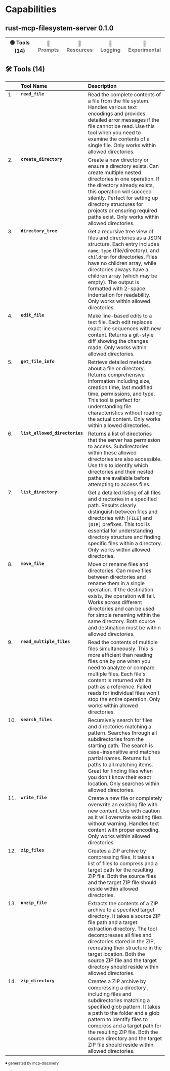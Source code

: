 # Capabilities

## **rust-mcp-filesystem-server 0.1.0**

| 🟢 Tools (14) | <span style="opacity:0.6">🔴 Prompts</span> | <span style="opacity:0.6">🔴 Resources</span> | <span style="opacity:0.6">🔴 Logging</span> | <span style="opacity:0.6">🔴 Experimental</span> |
| ------------- | ------------------------------------------- | --------------------------------------------- | ------------------------------------------- | ------------------------------------------------ |

## 🛠️ Tools (14)

<table style="text-align: left;">
<thead>
    <tr>
        <th style="width: auto;"></th>
        <th style="width: auto;">Tool Name</th>
        <th style="width: auto;">Description</th>
    </tr>
</thead>
<tbody style="vertical-align: top;">
        <tr>
            <td>1.</td>
            <td>
                <code><b>read_file</b></code>
            </td>
            <td>Read the complete contents of a file from the file system. Handles various text encodings and provides detailed error messages if the file cannot be read. Use this tool when you need to examine the contents of a single file. Only works within allowed directories.</td>
        </tr>
        <tr>
            <td>2.</td>
            <td>
                <code><b>create_directory</b></code>
            </td>
            <td>Create a new directory or ensure a directory exists. Can create multiple
nested directories in one operation. If the directory already exists,
this operation will succeed silently. Perfect for setting up directory
structures for projects or ensuring required paths exist. Only works within allowed directories.</td>
        </tr>
        <tr>
            <td>3.</td>
            <td>
                <code><b>directory_tree</b></code>
            </td>
            <td>Get a recursive tree view of files and directories as a JSON structure.
Each entry includes <code>name</code>, <code>type</code> (file/directory), and <code>children</code> for directories.
Files have no children array, while directories always have a children array (which may be empty).
The output is formatted with 2-space indentation for readability. Only works within allowed directories.</td>
        </tr>
        <tr>
            <td>4.</td>
            <td>
                <code><b>edit_file</b></code>
            </td>
            <td>Make line-based edits to a text file. Each edit replaces exact line sequences
with new content. Returns a git-style diff showing the changes made.
Only works within allowed directories.</td>
        </tr>
        <tr>
            <td>5.</td>
            <td>
                <code><b>get_file_info</b></code>
            </td>
            <td>Retrieve detailed metadata about a file or directory. Returns comprehensive
information including size, creation time, last modified time, permissions,
and type. This tool is perfect for understanding file characteristics
without reading the actual content. Only works within allowed directories.</td>
        </tr>
        <tr>
            <td>6.</td>
            <td>
                <code><b>list_allowed_directories</b></code>
            </td>
            <td>Returns a list of directories that the server has permission to access.
    Subdirectories within these allowed directories are also accessible.
    Use this to identify which directories and their nested paths are available before attempting to access files.</td>
        </tr>
        <tr>
            <td>7.</td>
            <td>
                <code><b>list_directory</b></code>
            </td>
            <td>Get a detailed listing of all files and directories in a specified path.
Results clearly distinguish between files and directories with <code>[FILE]</code> and <code>[DIR]</code>
prefixes. This tool is essential for understanding directory structure and
finding specific files within a directory. Only works within allowed directories.</td>
        </tr>
        <tr>
            <td>8.</td>
            <td>
                <code><b>move_file</b></code>
            </td>
            <td>Move or rename files and directories. Can move files between directories
and rename them in a single operation. If the destination exists, the
operation will fail. Works across different directories and can be used
for simple renaming within the same directory. Both source and destination must be within allowed directories.</td>
        </tr>
        <tr>
            <td>9.</td>
            <td>
                <code><b>read_multiple_files</b></code>
            </td>
            <td>Read the contents of multiple files simultaneously. This is more 
efficient than reading files one by one when you need to analyze 
or compare multiple files. Each file's content is returned with its 
path as a reference. Failed reads for individual files won't stop 
the entire operation. Only works within allowed directories.</td>
        </tr>
        <tr>
            <td>10.</td>
            <td>
                <code><b>search_files</b></code>
            </td>
            <td>Recursively search for files and directories matching a pattern.
Searches through all subdirectories from the starting path. The search
is case-insensitive and matches partial names. Returns full paths to all
matching items. Great for finding files when you don't know their exact location.
Only searches within allowed directories.</td>
        </tr>
        <tr>
            <td>11.</td>
            <td>
                <code><b>write_file</b></code>
            </td>
            <td>Create a new file or completely overwrite an existing file with new content.
Use with caution as it will overwrite existing files without warning.
Handles text content with proper encoding. Only works within allowed directories.</td>
        </tr>
        <tr>
            <td>12.</td>
            <td>
                <code><b>zip_files</b></code>
            </td>
            <td>Creates a ZIP archive by compressing files.
It takes a list of files to compress and a target path for the resulting ZIP file. 
Both the source files and the target ZIP file should reside within allowed directories.</td>
        </tr>
        <tr>
            <td>13.</td>
            <td>
                <code><b>unzip_file</b></code>
            </td>
            <td>Extracts the contents of a ZIP archive to a specified target directory.
It takes a source ZIP file path and a target extraction directory.
The tool decompresses all files and directories stored in the ZIP, recreating their structure in the target location. 
Both the source ZIP file and the target directory should reside within allowed directories.</td>
        </tr>
        <tr>
            <td>14.</td>
            <td>
                <code><b>zip_directory</b></code>
            </td>
            <td>Creates a ZIP archive by compressing a directory , including files and subdirectories matching a specified glob pattern.
It takes a path to the folder and a glob pattern to identify files to compress and a target path for the resulting ZIP file.
Both the source directory and the target ZIP file should reside within allowed directories.</td>
        </tr>
</tbody>
</table>

<sub>◾ generated by mcp-discovery<sub>
